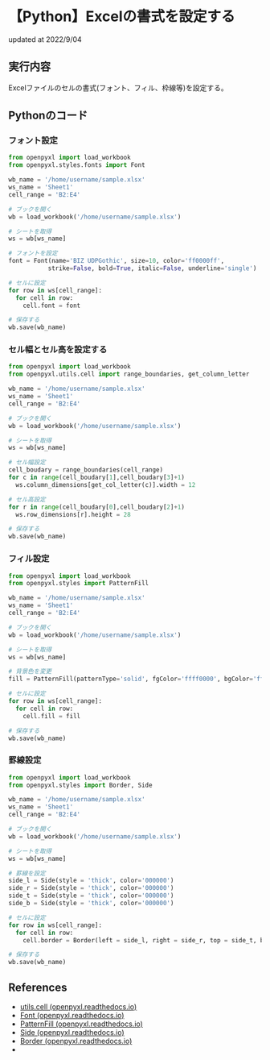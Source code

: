 # 【Python】Excelの書式を設定する
updated at 2022/9/04

## 実行内容
Excelファイルのセルの書式(フォント、フィル、枠線等)を設定する。

## Pythonのコード

### フォント設定

```Python
from openpyxl import load_workbook
from openpyxl.styles.fonts import Font

wb_name = '/home/username/sample.xlsx'
ws_name = 'Sheet1'
cell_range = 'B2:E4'

# ブックを開く
wb = load_workbook('/home/username/sample.xlsx')

# シートを取得
ws = wb[ws_name]

# フォントを設定
font = Font(name='BIZ UDPGothic', size=10, color='ff0000ff', 
           strike=False, bold=True, italic=False, underline='single')

# セルに設定
for row in ws[cell_range]:
  for cell in row:
    cell.font = font

# 保存する
wb.save(wb_name)
```

### セル幅とセル高を設定する

```Python
from openpyxl import load_workbook
from openpyxl.utils.cell import range_boundaries, get_column_letter

wb_name = '/home/username/sample.xlsx'
ws_name = 'Sheet1'
cell_range = 'B2:E4'

# ブックを開く
wb = load_workbook('/home/username/sample.xlsx')

# シートを取得
ws = wb[ws_name]

# セル幅設定
cell_boudary = range_boundaries(cell_range)
for c in range(cell_boudary[1],cell_boudary[3]+1)
  ws.column_dimensions[get_col_letter(c)].width = 12

# セル高設定
for r in range(cell_boudary[0],cell_boudary[2]+1)
  ws.row_dimensions[r].height = 28

# 保存する
wb.save(wb_name)
```

### フィル設定

```Python
from openpyxl import load_workbook
from openpyxl.styles import PatternFill

wb_name = '/home/username/sample.xlsx'
ws_name = 'Sheet1'
cell_range = 'B2:E4'

# ブックを開く
wb = load_workbook('/home/username/sample.xlsx')

# シートを取得
ws = wb[ws_name]

# 背景色を変更
fill = PatternFill(patternType='solid', fgColor='ffff0000', bgColor='ffff0000')

# セルに設定
for row in ws[cell_range]:
  for cell in row:
    cell.fill = fill

# 保存する
wb.save(wb_name)
```

### 罫線設定

```Python
from openpyxl import load_workbook
from openpyxl.styles import Border, Side

wb_name = '/home/username/sample.xlsx'
ws_name = 'Sheet1'
cell_range = 'B2:E4'

# ブックを開く
wb = load_workbook('/home/username/sample.xlsx')

# シートを取得
ws = wb[ws_name]

# 罫線を設定
side_l = Side(style = 'thick', color='000000')
side_r = Side(style = 'thick', color='000000')
side_t = Side(style = 'thick', color='000000')
side_b = Side(style = 'thick', color='000000')

# セルに設定
for row in ws[cell_range]:
  for cell in row:
    cell.border = Border(left = side_l, right = side_r, top = side_t, bottom = side_b)

# 保存する
wb.save(wb_name)
```
 
## References

* [utils.cell (openpyxl.readthedocs.io)](https://openpyxl.readthedocs.io/en/stable/api/openpyxl.utils.cell.html)
* [Font (openpyxl.readthedocs.io)](https://openpyxl.readthedocs.io/en/stable/api/openpyxl.styles.fonts.html#openpyxl.styles.fonts.Font)
* [PatternFill (openpyxl.readthedocs.io)](https://openpyxl.readthedocs.io/en/stable/api/openpyxl.styles.fills.html#openpyxl.styles.fills.PatternFill)
* [Side (openpyxl.readthedocs.io)](https://openpyxl.readthedocs.io/en/stable/api/openpyxl.styles.borders.html#openpyxl.styles.borders.Side)
* [Border (openpyxl.readthedocs.io)](https://openpyxl.readthedocs.io/en/stable/api/openpyxl.styles.borders.html#openpyxl.styles.borders.Border)
* 
